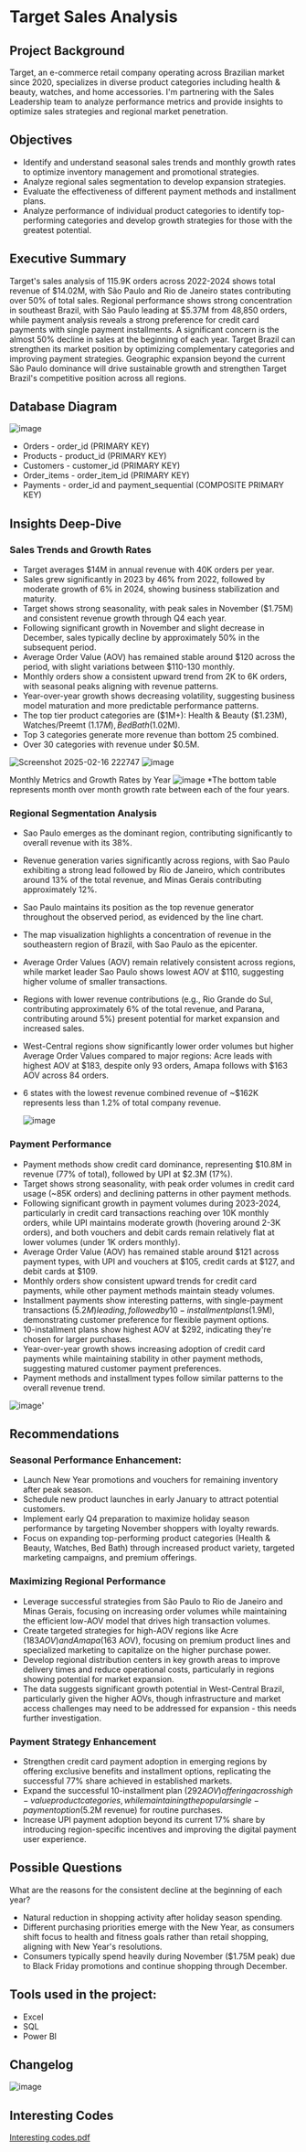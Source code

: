 # Target Sales Analysis

## Project Background
Target, an e-commerce retail company operating across Brazilian market since 2020, specializes in diverse product categories including health & beauty, watches, and home accessories. I'm partnering with the Sales Leadership team to analyze performance metrics and provide insights to optimize sales strategies and regional market penetration.

## Objectives
- Identify and understand seasonal sales trends and monthly growth rates to optimize inventory management and promotional strategies.
- Analyze regional sales segmentation to develop expansion strategies.
- Evaluate the effectiveness of different payment methods and installment plans.
- Analyze performance of individual product categories to identify top-performing categories and develop growth strategies for those with the greatest potential.

## Executive Summary
Target's sales analysis of 115.9K orders across 2022-2024 shows total revenue of $14.02M, with São Paulo and Rio de Janeiro states contributing over 50% of total sales. Regional performance shows strong concentration in southeast Brazil, with São Paulo leading at $5.37M from 48,850 orders, while payment analysis reveals a strong preference for credit card payments with single payment installments. A significant concern is the almost 50% decline in sales at the beginning of each year. Target Brazil can strengthen its market position by optimizing complementary categories and improving payment strategies. Geographic expansion beyond the current São Paulo dominance will drive sustainable growth and strengthen Target Brazil's competitive position across all regions.

## Database Diagram
![image](https://github.com/user-attachments/assets/8dcd3e97-6df9-4791-9e84-92d9f64199cf)


- Orders - order_id (PRIMARY KEY)
- Products - product_id (PRIMARY KEY)
- Customers - customer_id (PRIMARY KEY)
- Order_items - order_item_id (PRIMARY KEY)
- Payments - order_id and payment_sequential (COMPOSITE PRIMARY KEY)

## Insights Deep-Dive
### Sales Trends and Growth Rates

- Target averages $14M in annual revenue with 40K orders per year.
- Sales grew significantly in 2023 by 46% from 2022, followed by moderate growth of 6% in 2024, showing business stabilization and maturity.
- Target shows strong seasonality, with peak sales in November ($1.75M) and consistent revenue growth through Q4 each year.
- Following significant growth in November and slight decrease in December, sales typically decline by approximately 50% in the subsequent period.
- Average Order Value (AOV) has remained stable around $120 across the period, with slight variations between $110-130 monthly.
- Monthly orders show a consistent upward trend from 2K to 6K orders, with seasonal peaks aligning with revenue patterns.
- Year-over-year growth shows decreasing volatility, suggesting business model maturation and more predictable performance patterns.
- The top tier product categories are ($1M+): Health & Beauty ($1.23M), Watches/Preemt ($1.17M), Bed Bath ($1.02M).
- Top 3 categories generate more revenue than bottom 25 combined.
- Over 30 categories with revenue under $0.5M.

![Screenshot 2025-02-16 222747](https://github.com/user-attachments/assets/e61fb78a-3074-4a0b-81df-1648592fb151)
![image](https://github.com/user-attachments/assets/0e31ca32-9b1e-4082-a99f-2ec45fed4164)




Monthly Metrics and Growth Rates by Year
![image](https://github.com/user-attachments/assets/619b11d7-82ae-462e-a21a-7416b8a359f6)
*The bottom table represents month over month growth rate between each of the four years.

### Regional Segmentation Analysis

- Sao Paulo emerges as the dominant region, contributing significantly to overall revenue with its 38%.
- Revenue generation varies significantly across regions, with Sao Paulo exhibiting a strong lead followed by Rio de Janeiro, which contributes around 13% of the total revenue, and Minas Gerais contributing approximately 12%.
- Sao Paulo maintains its position as the top revenue generator throughout the observed period, as evidenced by the line chart.
- The map visualization highlights a concentration of revenue in the southeastern region of Brazil, with Sao Paulo as the epicenter.
- Average Order Values (AOV) remain relatively consistent across regions, while market leader Sao Paulo shows lowest AOV at $110, suggesting higher volume of smaller transactions.
- Regions with lower revenue contributions (e.g., Rio Grande do Sul, contributing approximately 6% of the total revenue, and Parana, contributing around 5%) present potential for market expansion and increased sales.
- West-Central regions show significantly lower order volumes but higher Average Order Values compared to major regions: Acre leads with highest AOV at $183, despite only 93 orders, Amapa follows with $163 AOV across 84 orders.
- 6 states with the lowest revenue combined revenue of ~$162K represents less than 1.2% of total company revenue.

  ![image](https://github.com/user-attachments/assets/39b096c8-7237-4854-9123-062c152c59c4)



### Payment Performance
- Payment methods show credit card dominance, representing $10.8M in revenue (77% of total), followed by UPI at $2.3M (17%).
- Target shows strong seasonality, with peak order volumes in credit card usage (~85K orders) and declining patterns in other payment methods.
- Following significant growth in payment volumes during 2023-2024, particularly in credit card transactions reaching over 10K monthly orders,  while UPI maintains moderate growth (hovering around 2-3K orders), and both vouchers and debit cards remain relatively flat at lower volumes (under 1K orders monthly).
- Average Order Value (AOV) has remained stable around $121 across payment types, with UPI and vouchers at $105, credit cards at $127, and debit cards at $109.
- Monthly orders show consistent upward trends for credit card payments, while other payment methods maintain steady volumes.
- Installment payments show interesting patterns, with single-payment transactions ($5.2M) leading, followed by 10-installment plans ($1.9M), demonstrating customer preference for flexible payment options.
- 10-installment plans show highest AOV at $292, indicating they're chosen for larger purchases.
- Year-over-year growth shows increasing adoption of credit card payments while maintaining stability in other payment methods, suggesting matured customer payment preferences.
- Payment methods and installment types follow similar patterns to the overall revenue trend.

![image](https://github.com/user-attachments/assets/fcfdf53d-99ca-40b7-95cc-cbc125d374eb)'

## Recommendations

### Seasonal Performance Enhancement:
- Launch New Year promotions and vouchers for remaining inventory after peak season.
- Schedule new product launches in early January to attract potential customers.
- Implement early Q4 preparation to maximize holiday season performance by targeting November shoppers with loyalty rewards.
- Focus on expanding top-performing product categories (Health & Beauty, Watches, Bed Bath) through increased product variety, targeted marketing campaigns, and premium offerings.

### Maximizing Regional Performance

- Leverage successful strategies from São Paulo to Rio de Janeiro and Minas Gerais, focusing on increasing order volumes while maintaining the efficient low-AOV model that drives high transaction volumes.
- Create targeted strategies for high-AOV regions like Acre ($183 AOV) and Amapa ($163 AOV), focusing on premium product lines and specialized marketing to capitalize on the higher purchase power.
- Develop regional distribution centers in key growth areas to improve delivery times and reduce operational costs, particularly in regions showing potential for market expansion.
- The data suggests significant growth potential in West-Central Brazil, particularly given the higher AOVs, though infrastructure and market access challenges may need to be addressed for expansion - this needs further investigation.

### Payment Strategy Enhancement

- Strengthen credit card payment adoption in emerging regions by offering exclusive benefits and installment options, replicating the successful 77% share achieved in established markets.
- Expand the successful 10-installment plan ($292 AOV) offering across high-value product categories, while maintaining the popular single-payment option ($5.2M revenue) for routine purchases.
- Increase UPI payment adoption beyond its current 17% share by introducing region-specific incentives and improving the digital payment user experience.

## Possible Questions
What are the reasons for the consistent decline at the beginning of each year?
  - Natural reduction in shopping activity after holiday season spending.
  - Different purchasing priorities emerge with the New Year, as consumers shift focus to health and fitness goals rather than retail shopping, aligning with New Year's resolutions.
  - Consumers typically spend heavily during November ($1.75M peak) due to Black Friday promotions and continue shopping through December.

## Tools used in the project: 
- Excel
- SQL
- Power BI

## Changelog
![image](https://github.com/user-attachments/assets/9c173905-c11a-4360-90ac-d88b5fb00a20)

## Interesting Codes
[Interesting codes.pdf](https://github.com/user-attachments/files/18831425/Interesting.codes.pdf)





